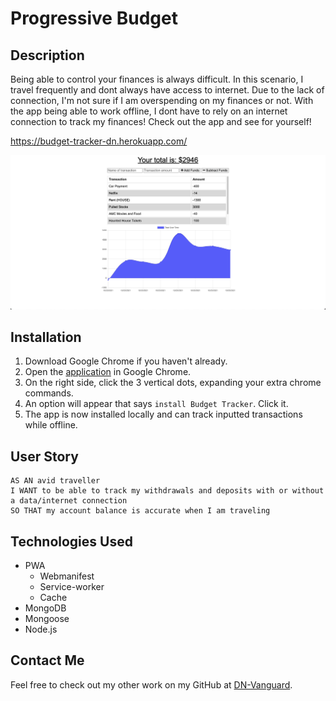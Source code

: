 # Progressive Budget

## Description
Being able to control your finances is always difficult. In this scenario, I travel frequently and dont always have access to internet.
Due to the lack of connection, I'm not sure if I am overspending on my finances or not. With the app being able to work offline, I dont
have to rely on an internet connection to track my finances! Check out the app and see for yourself!

https://budget-tracker-dn.herokuapp.com/

![Dashboard View](assets/Dashboard.png)

## Installation
1. Download Google Chrome if you haven't already.
2. Open the [application](https://budget-tracker-dn.herokuapp.com/) in Google Chrome.
3. On the right side, click the 3 vertical dots, expanding your extra chrome commands.
4. An option will appear that says `install Budget Tracker`. Click it.
5. The app is now installed locally and can track inputted transactions while offline.

## User Story
```
AS AN avid traveller
I WANT to be able to track my withdrawals and deposits with or without a data/internet connection
SO THAT my account balance is accurate when I am traveling
```

## Technologies Used
- PWA
    - Webmanifest
    - Service-worker
    - Cache
- MongoDB
- Mongoose
- Node.js

## Contact Me
Feel free to check out my other work on my GitHub at [DN-Vanguard](https://github.com/DN-Vanguard).